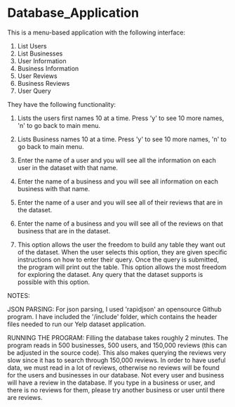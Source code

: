 # Database_Application

This is a menu-based application with the following interface:

1) List Users
2) List Businesses
3) User Information 
4) Business Information
5) User Reviews
6) Business Reviews
7) User Query

They have the following functionality:

1) Lists the users first names 10 at a time. Press 'y' to see 10 more names, 'n' to go back to main menu.

2) Lists Business names 10 at a time. Press 'y' to see 10 more names, 'n' to go back to main menu.

3) Enter the name of a user and you will see all the information on each user in the dataset with that name.

4) Enter the name of a business and you will see all information on each business with that name. 

5) Enter the name of a user and you will see all of their reviews that are in the dataset.

6) Enter the name of a business and you will see all of the reviews on that business that are in the dataset.

7) This option allows the user the freedom to build any table they want out of the dataset. When the user selects
   this option, they are given specific instructions on how to enter their query. Once the query is submitted, the
   program will print out the table. This option allows the most freedom for exploring the dataset. Any query that 
   the dataset supports is possible with this option. 
   
NOTES: 

JSON PARSING: For json parsing, I used 'rapidjson' an opensource Github program. I have included the '/include' folder, which contains the header files needed to run our Yelp dataset application. 

RUNNING THE PROGRAM: Filling the database takes roughly 2 minutes. The program reads in 500 businesses, 500 users, and 150,000 reviews (this can be adjusted in the source code). This also makes querying the reviews very slow since it has to search through 150,000 reviews. In order to have useful data, we must read in a lot of reviews, otherwise no reviews will be found for the users and businesses in our database. Not every user and business will have a review in the database. If you type in a business or user, and there is no reviews for them, please try another business or user until there are reviews. 
